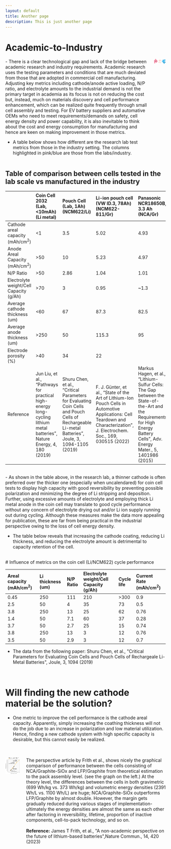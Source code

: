 ```yaml
---
layout: default
title: Another page
description: This is just another page
---
```


# Academic-to-Industry


<div class="columns">
  <div class="column">
    - There is a clear technological gap and lack of the bridge between academic research and industry requirements. Academic research uses the testing parameters and conditions that are much deviated from those that are adopted in commercial cell manufacturing. Adjusting key metrics including cathode/anode active loading, N/P ratio, and electrolyte amounts to the industrial demand is not the primary target in academia as its focus is not on reducing the cost but, instead, much on materials discovery and cell performance enhancement, which can be realized quite frequently through small cell assembly and testing. For EV battery suppliers and automative OEMs who need to meet requirements/demands on safety, cell energy density and power capability, it is also inevitable to think about the cost and energy consumption for manufacturing and hence are keen on making improvement in those metrics.

- A table below shows how different are the research lab test metrics from those in the industry setting. The columns highlighted in pink/blue are those from the labs/industry.
  </div>
  <div class="column">
    <img src='https://github.com/donghee1025/Battery-Park/blob/main2/masthead/industry_academia.png?raw=true' alt="AcademicIndustry" style="width:500px; height:auto;">
  </div>
</div>



## Table of comparison between cells tested in the lab scale vs manufactured in the industry



||Coin Cell 2032 (Lab, <10mAh) (Li metal)|Pouch Cell (Lab, 1Ah) (NCM622/Li)|Li-ion pouch cell (VW ID.3, 78Ah) (NCM622-811/Gr)|Panasonic NCR18650B, 3.3 Ah (NCA/Gr)|Tesla 4680, 22 Ah (NCM811/Gr)|Tesla Prismatic, 161.5 Ah (LFP/Gr)|BYD Blade Prismatic, 138 Ah (LFP/Gr)|
|:-|:-----------------|:-----------------|:-----------------|:-----------------|:-----------------|:-----------------|:-----------------|
|Cathode areal capacity (mAh/cm<sup>2</sup>)|&lt;1|3.5|5.02|4.93|4.9|3.44|3.39*|
|Anode Areal Capacity (mAh/cm<sup>2</sup>)|&gt;50|10|5.23|4.97|5.5*|3.66|4.10*|
|N/P Ratio|&gt;50|2.86|1.04|1.01|1.12*|1.06|1.21*|
|Electrolyte weight/Cell Capacity (g/Ah)|&gt;70|3|0.95|~1.3||||
|Average cathode thickness (um)|&lt;60|67|87.3|82.5|~65|94|85*|
|Average anode thickness (um)|&gt;250|50|115.3|95|~135|71|73*|
|Electrode porosity (%)|&gt;40|34|22|||32||
|Reference|Jun Liu, et al., “Pathways for practical high-energy long-cycling lithium metal batteries”, Nature Energy, 4, 180 (2019)|Shuru Chen, et al., “Critical Parameters for Evaluating Coin Cells and Pouch Cells of Rechargeable Li-metal Batteries”, Joule, 3, 1094-1105 (2019)|F. J. Günter, et al., “State of the Art of Lithium-Ion Pouch Cells in Automotive Applications: Cell Teardown and Characterization”, J. Electrochem. Soc., 169, 030515 (2022)|Markus Hagen, et al., “Lithium-Sulfur Cells: The Gap between the State-of-the-Art and the Requirements for High Energy Battery Cells”, Adv. Energy Mater., 5, 1401986 (2015)|"Manuel Ank, et al., “Lithium-Ion Cells in Automotive Applications: Tesla 4680 Cylindrical Cell Teardown and Characterization”, J. Electrochem. Soc., 170, 120536 (2023) <br> *From https://insideevs.com/news/598656/tesla-4680-battery-cell-specs/ (Note there are some gaps between two sources)"|Sandro Stock, et al., “Cell teardown and characterization of an automotive prismatic LFP battery”, Electrochim. Acta, 471, 143341 (2023)|"https://www.linkedin.com/pulse/dry-information-byd-blade-battery-internal-disassembly-photos-cbucc/ <br> Some parameter adopted from Xiao-Guang Yang, et al., 'Thermally modulated lithium iron phosphate batteries for mass-market electric vehicles', Nature Energy, 6, 176 (2021) <br>*Currently numbers are based on the estimation"|

<br>
- As shown in the table above, in the research lab, a thinner cathode is often preferred over the thicker one (especially when uncalendared) for coin cell tests to display high capacity with good reversibility by preventing possible polarization and minimizing the degree of Li stripping and deposition. Further, using excessive amounts of electrolyte and employing thick Li metal anode in the coin cell may translate to good cycle performance without any concern of electrolyte drying out and/or Li ion supply running out during cycling. Although these measures make the data more appealing for publication, these are far from being practical in the industrial perspective owing to the loss of cell energy density.

- The table below reveals that increasing the cathode coating, reducing Li thickness, and reducing the electrolyte amount is detrimental to capacity retention of the cell.

<br>
# Influence of metrics on the coin cell (Li/NCM622) cycle performance

<br>

|Areal capacity (mAh/cm<sup>2</sup>)|Li thickness (um)|N/P Ratio|Electrolyte weight/Cell Capacity (g/Ah)|Cycle life|Current Rate (mAh/cm<sup>2</sup>)|
|:---|:-----------------|:-----------------|:-----------------|:-----------------|:-----------------|
|0.45|250|111|210|&gt;300|0.9|
|2.5|50|4|35|73|0.5|
|3.8|250|13|25|62|0.76|
|1.4|50|7.1|60|37|0.28|
|3.7|50|2.7|25|15|0.74|
|3.8|250|13|3|12|0.76|
|3.5|50|2.9|3|12|0.7|

- The data from the following paper: Shuru Chen, et al., "Critical Parameters for Evaluating Coin Cells and Pouch Cells of Rechargeale Li-Metal Batteries", Joule, 3, 1094 (2019)


<br>

# Will finding the new cathode material be the solution?

- One metric to improve the cell performance is the cathode areal capacity. Apparently, simply increasing the coathing thickness will not do the job due to an increase in polarization and low material utilization. Hence, finding a new cathode system with high specific capacity is desirable, but this cannot easily be realized.
<br>
<br>
<div class="columns">
  <div class="column">
    <img src='https://github.com/donghee1025/Battery-Park/blob/main2/masthead/LFPvsNCA.png?raw=true' alt="LFPNCA" style="width:500px; height:auto;">
  </div>
  <div class="column">
    The perspective article by Frith et al., shows nicely the graphical comparison of performance between the cells consisting of NCA/Graphite-SiOx and LFP/Graphite from theoretical estimation to the pack assembly level. (see the graph on the left.) At the theory level, the differences between the cells in both gravimetric (699 Wh/kg vs. 373 Wh/kg) and volumetric energy densities (2391 Wh/L vs. 1100 Wh/L) are huge; NCA/Graphite-SiOx outperforms LFP/Graphite by almost double. However, the margin gets gradually reduced during various stages of implementation- ultimately the energy densities are almost the same as each other after factoring in reversibility, lifetime, proportion of inactive components, cell-to-pack technology, and so on.
    <br>
    <br>
    <b>Reference:</b> James T Frith, et al., "A non-academic perspective on the future of lithium-based batteries",Nature Commun., 14, 420 (2023)
  </div>
</div>

